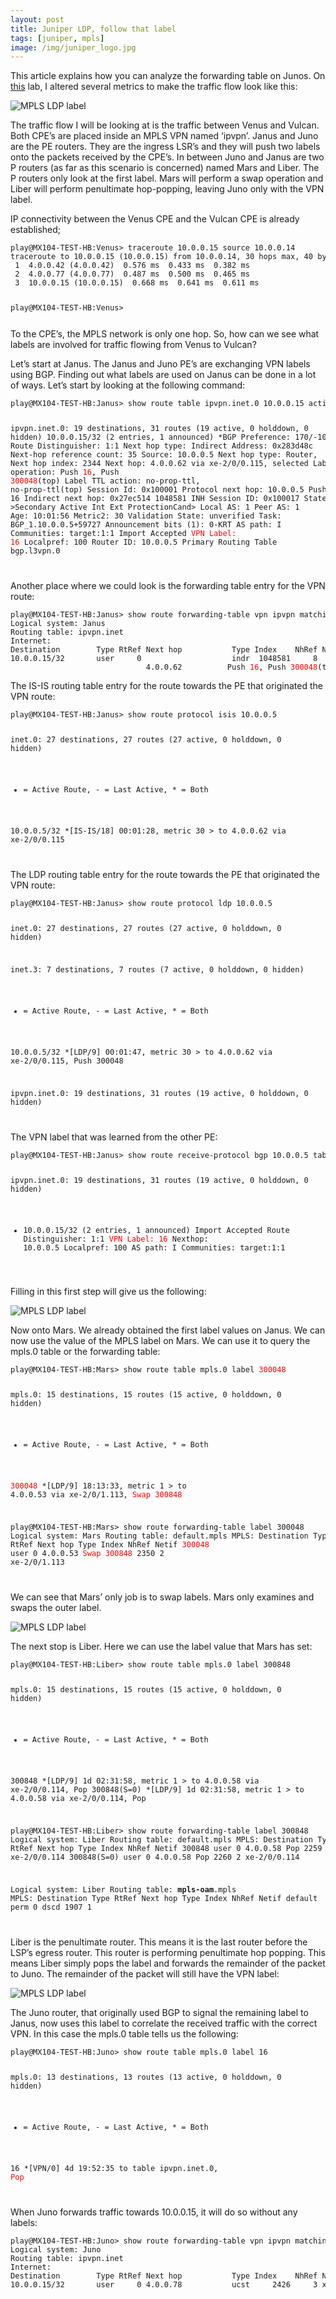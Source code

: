 ```yaml
---
layout: post
title: Juniper LDP, follow that label
tags: [juniper, mpls]
image: /img/juniper_logo.jpg
---
```


<p>
    This article explains how you can analyze the forwarding table on Junos.
    On <a href="juniper_ipvpn_basics_the_complete_configuration.php">this</a> lab, I altered several metrics to make the traffic flow look like this:                    
</p>

![MPLS LDP label](/img/follow_ldp_label_1.png "MPLS LDP label") 

<p>
    The traffic flow I will be looking at is the traffic between Venus and Vulcan. 
    Both CPE’s are placed inside an MPLS VPN named ‘ipvpn’. Janus and Juno are the PE routers. 
    They are the ingress LSR’s and they will push two labels onto the packets received by the CPE’s. 
    In between Juno and Janus are two P routers (as far as this scenario is concerned) named Mars and Liber. 
    The P routers only look at the first label. Mars will perform a swap operation and Liber will perform penultimate hop-popping, leaving Juno only with the VPN label.
</p>
<p>
    IP connectivity between the Venus CPE and the Vulcan CPE is already established;
</p>
<pre style="font-size:12px">
play@MX104-TEST-HB:Venus> traceroute 10.0.0.15 source 10.0.0.14
traceroute to 10.0.0.15 (10.0.0.15) from 10.0.0.14, 30 hops max, 40 byte packets
 1  4.0.0.42 (4.0.0.42)  0.576 ms  0.433 ms  0.382 ms
 2  4.0.0.77 (4.0.0.77)  0.487 ms  0.500 ms  0.465 ms
 3  10.0.0.15 (10.0.0.15)  0.668 ms  0.641 ms  0.611 ms

play@MX104-TEST-HB:Venus>
</pre>   
<p>
    To the CPE’s, the MPLS network is only one hop. So, how can we see what labels are involved for traffic flowing from Venus to Vulcan?
</p>
<p>
    Let’s start at Janus. The Janus and Juno PE’s are exchanging VPN labels using BGP. Finding out what labels are used on Janus  can be done in a lot of ways. Let’s start by looking at the following command:
</p>
<pre style="font-size:12px">
play@MX104-TEST-HB:Janus> show route table ipvpn.inet.0 10.0.0.15 active-path detail

ipvpn.inet.0: 19 destinations, 31 routes (19 active, 0 holddown, 0 hidden)
10.0.0.15/32 (2 entries, 1 announced)
        *BGP    Preference: 170/-101
                Route Distinguisher: 1:1
                Next hop type: Indirect
                Address: 0x283d48c
                Next-hop reference count: 35
                Source: 10.0.0.5
                Next hop type: Router, Next hop index: 2344
                Next hop: 4.0.0.62 via xe-2/0/0.115, selected
                Label operation: Push <font color='red'>16</font>, Push <font color='red'>300048</font>(top)
                Label TTL action: no-prop-ttl, no-prop-ttl(top)
                Session Id: 0x100001
                Protocol next hop: 10.0.0.5
                Push 16
                Indirect next hop: 0x27ec514 1048581 INH Session ID: 0x100017
                State: &gt;Secondary Active Int Ext ProtectionCand>
                Local AS:     1 Peer AS:     1
                Age: 10:01:56   Metric2: 30
                Validation State: unverified
                Task: BGP_1.10.0.0.5+59727
                Announcement bits (1): 0-KRT
                AS path: I
                Communities: target:1:1
                Import Accepted
                <font color='red'>VPN Label: 16</font>
                Localpref: 100
                Router ID: 10.0.0.5
                Primary Routing Table bgp.l3vpn.0                    
</pre>             
<p>
                    Another place where we could look is the forwarding table entry for the VPN route:
</p>
<pre style="font-size:12px">
play@MX104-TEST-HB:Janus> show route forwarding-table vpn ipvpn matching 10.0.0.15
Logical system: Janus
Routing table: ipvpn.inet
Internet:
Destination        Type RtRef Next hop           Type Index    NhRef Netif
10.0.0.15/32       user     0                    indr  1048581     8
                              4.0.0.62          Push <font color='red'>16</font>, Push <font color='red'>300048</font>(top)     2344     2 xe-2/0/0.115                    
</pre>                       
<p>
    The IS-IS routing table entry for the route towards the PE that originated the VPN route:
</p>
<pre style="font-size:12px">
play@MX104-TEST-HB:Janus> show route protocol isis 10.0.0.5

inet.0: 27 destinations, 27 routes (27 active, 0 holddown, 0 hidden)
+ = Active Route, - = Last Active, * = Both

10.0.0.5/32        *[IS-IS/18] 00:01:28, metric 30
                    > to 4.0.0.62 via xe-2/0/0.115                    
</pre>  
<p>
    The LDP routing table entry for the route towards the PE that originated the VPN route:
</p>
<pre style="font-size:12px">
play@MX104-TEST-HB:Janus> show route protocol ldp 10.0.0.5

inet.0: 27 destinations, 27 routes (27 active, 0 holddown, 0 hidden)

inet.3: 7 destinations, 7 routes (7 active, 0 holddown, 0 hidden)
+ = Active Route, - = Last Active, * = Both

10.0.0.5/32        *[LDP/9] 00:01:47, metric 30
                    > to 4.0.0.62 via xe-2/0/0.115, Push 300048

ipvpn.inet.0: 19 destinations, 31 routes (19 active, 0 holddown, 0 hidden)                    
</pre>                  
<p>
    The VPN label that was learned from the other PE:
</p>
<pre style="font-size:12px">
play@MX104-TEST-HB:Janus> show route receive-protocol bgp 10.0.0.5 table ipvpn.inet.0 10.0.0.15 extensive

ipvpn.inet.0: 19 destinations, 31 routes (19 active, 0 holddown, 0 hidden)
* 10.0.0.15/32 (2 entries, 1 announced)
     Import Accepted
     Route Distinguisher: 1:1
     <font color='red'>VPN Label: 16</font>
     Nexthop: 10.0.0.5
     Localpref: 100
     AS path: I
     Communities: target:1:1                    
</pre>    
<p>
    Filling in this first step will give us the following:
</p>

![MPLS LDP label](/img/follow_ldp_label_2.png "MPLS LDP label") 

<p>
    Now onto Mars. We already obtained the first label values on Janus. 
    We can now use the value of the MPLS label on Mars. We can use it to query the mpls.0 table or the forwarding table:
</p>
<pre style="font-size:12px">
play@MX104-TEST-HB:Mars> show route table mpls.0 label <font color='red'>300048</font>

mpls.0: 15 destinations, 15 routes (15 active, 0 holddown, 0 hidden)
+ = Active Route, - = Last Active, * = Both

<font color='red'>300048</font>             *[LDP/9] 18:13:33, metric 1
                    > to 4.0.0.53 via xe-2/0/1.113, <font color='red'>Swap 300848</font>

play@MX104-TEST-HB:Mars> show route forwarding-table label 300048
Logical system: Mars
Routing table: default.mpls
MPLS:
Destination        Type RtRef Next hop           Type Index    NhRef Netif
<font color='red'>300048</font>             user     0 4.0.0.53          <font color='red'>Swap 300848</font>     2350     2 xe-2/0/1.113                    
</pre>   
<p>
    We can see that Mars’ only job is to swap labels. Mars only examines and swaps the outer label.
</p>

![MPLS LDP label](/img/follow_ldp_label_3.png "MPLS LDP label") 

<p>
    The next stop is Liber. Here we can use the label value that Mars has set:
</p>                   
<pre style="font-size:12px">
play@MX104-TEST-HB:Liber> show route table mpls.0 label 300848

mpls.0: 15 destinations, 15 routes (15 active, 0 holddown, 0 hidden)
+ = Active Route, - = Last Active, * = Both

300848             *[LDP/9] 1d 02:31:58, metric 1
                    > to 4.0.0.58 via xe-2/0/0.114, Pop
300848(S=0)        *[LDP/9] 1d 02:31:58, metric 1
                    > to 4.0.0.58 via xe-2/0/0.114, Pop

play@MX104-TEST-HB:Liber> show route forwarding-table label 300848
Logical system: Liber
Routing table: default.mpls
MPLS:
Destination        Type RtRef Next hop           Type Index    NhRef Netif
300848             user     0 4.0.0.58          Pop       2259     2 xe-2/0/0.114
300848(S=0)        user     0 4.0.0.58          Pop       2260     2 xe-2/0/0.114

Logical system: Liber
Routing table: __mpls-oam__.mpls
MPLS:
Destination        Type RtRef Next hop           Type Index    NhRef Netif
default            perm     0                    dscd     1907     1                    
</pre>   
<p>
    Liber is the penultimate router. 
    This means it is the last router before the LSP’s egress router. 
    This router is performing penultimate hop popping. 
    This means Liber simply pops the label and forwards the remainder of the packet to Juno. 
    The remainder of the packet will still have the VPN label:
</p>

![MPLS LDP label](/img/follow_ldp_label_4.png "MPLS LDP label") 

<p>
    The Juno router, that originally used BGP to signal the remaining label to Janus, now uses this label to correlate the received traffic with the correct VPN. 
    In this case the mpls.0 table tells us the following:
</p>
<pre style="font-size:12px">
play@MX104-TEST-HB:Juno> show route table mpls.0 label 16

mpls.0: 13 destinations, 13 routes (13 active, 0 holddown, 0 hidden)
+ = Active Route, - = Last Active, * = Both

16                 *[VPN/0] 4d 19:52:35
                      to table ipvpn.inet.0, <font color='red'>Pop</font>                    
</pre>    
<p>
    When Juno forwards traffic towards 10.0.0.15, it will do so without any labels:
</p>
<pre style="font-size:12px">
play@MX104-TEST-HB:Juno> show route forwarding-table vpn ipvpn matching 10.0.0.15
Logical system: Juno
Routing table: ipvpn.inet
Internet:
Destination        Type RtRef Next hop           Type Index    NhRef Netif
10.0.0.15/32       user     0 4.0.0.78           ucst     2426     3 xe-2/0/0.119                    
</pre>                    
                
            

